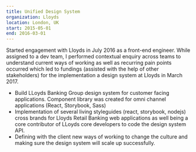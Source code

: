 ```yaml
---
title: Unified Design System
organization: Lloyds
location: London, UK
start: 2015-05-01
end: 2016-03-01
---
```


Started engagement with Lloyds in July 2016 as a front-end engineer.
While assigned to a dev team, I performed contextual enquiry across teams to understand current ways of working as well as recurring pain points occurred which led to fundings (assisted with the help of other stakeholders) for the implementation a design system at Lloyds in March 2017.
- Build LLoyds Banking Group design system for customer facing applications. Component library was created for omni channel applications (React, Storybook, Sass)
- Implementation of several living styleguides (react, storybook, nodejs) cross brands for Lloyds Retail Banking web applications as well being a core contributor of LLoyds core developers to code the design system API.
- Defining with the client new ways of working to change the culture and making sure the design system will scale up successfully.

